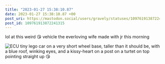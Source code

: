 ```yaml
---
title: "2023-01-27 15:38:10.87"
date: 2023-01-27 15:38:10.87 +00
post_uri: https://mastodon.social/users/gravely/statuses/109761913872241315
post_id: 109761913872241315
---
```

lol at this weird 😘 vehicle the everloving wife made with jr this morning


![ECU tiny lego car on a very short wheel base, taller than it should be, with a blue roof, winking eyes, and a kissy-heart on a post on a turtet on top pointing straight up 😘](/images/109761913546333640.jpeg)

